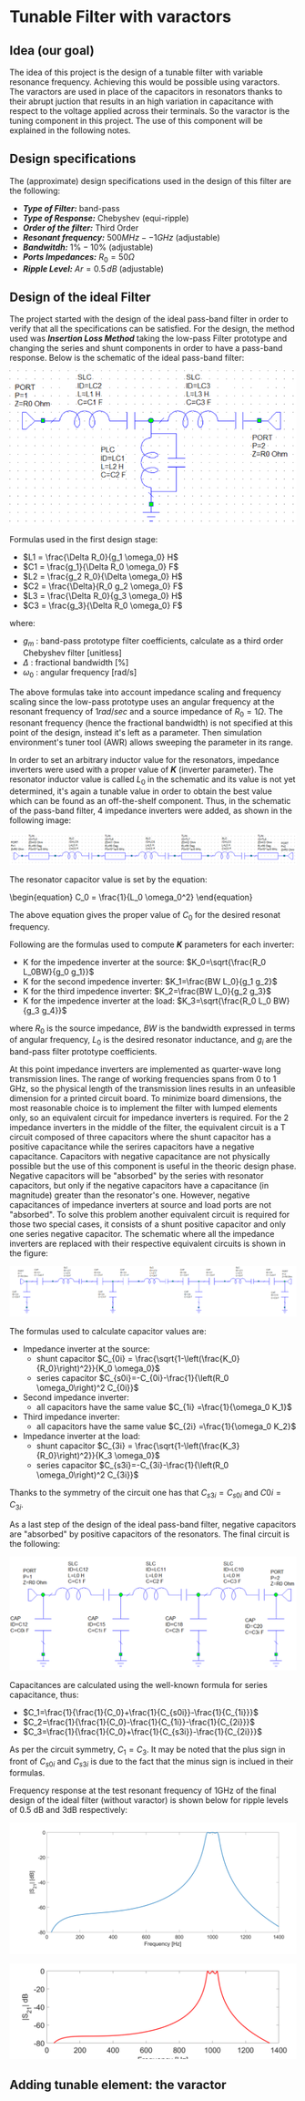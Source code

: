 # Tunable Filter with varactors
## Idea (our goal)
The idea of this project is the design of a tunable filter with variable resonance frequency. Achieving this would be possible using varactors. The varactors are used in place of the capacitors in resonators thanks to their abrupt juction that results in an high variation in capacitance with respect to the voltage applied across their terminals. So the varactor is the tuning component in this project. The use of this component will be explained in the following notes.

## Design specifications
The (approximate) design specifications used in the design of this filter are the following:

- ***Type of Filter:*** band-pass
- ***Type of Response:*** Chebyshev (equi-ripple)
- ***Order of the filter:*** Third Order
- ***Resonant frequency:*** $500MHz--1GHz$ (adjustable)
- ***Bandwitdh:*** $1\%-10\%$ (adjustable)
- ***Ports Impedances:*** $R_0=50\Omega$
- ***Ripple Level:*** $Ar=0.5\,dB$ (adjustable)

## Design of the ideal Filter
The project started with the design of the ideal pass-band filter in order to verify that all the specifications can be satisfied. For the design, the method used was ***Insertion Loss Method*** taking the low-pass Filter prototype and changing the series and shunt components in order to have a pass-band response. Below is the schematic of the ideal pass-band filter:

![Ideal pass-band filter](images/Ideal_Reference_Filter.PNG  "Ideal pass-band filter")

Formulas used in the first design stage:

- $L1 = \frac{\Delta R_0}{g_1 \omega_0} H$
- $C1 = \frac{g_1}{\Delta R_0 \omega_0} F$
- $L2 = \frac{g_2 R_0}{\Delta \omega_0} H$
- $C2 = \frac{\Delta}{R_0 g_2 \omega_0} F$
- $L3 = \frac{\Delta R_0}{g_3 \omega_0} H$
- $C3 = \frac{g_3}{\Delta R_0 \omega_0} F$

where:

- $g_m$ : band-pass prototype filter coefficients, calculate as a third order Chebyshev filter [unitless]
- $\Delta$ : fractional bandwidth [%]
- $\omega_0$ : angular frequency [rad/s]

The above formulas take into account impedance scaling and frequency scaling since the low-pass prototype uses an angular frequency at the resonant frequency of $1 rad/sec$ and a source impedance of $R_0=1 \Omega$.
The resonant frequency (hence the fractional bandwidth) is not specified at this point of the design, instead it's left as a parameter. Then simulation environment's tuner tool (AWR) allows sweeping the parameter in its range.

In order to set an arbitrary inductor value for the resonators, impedance inverters were used with a proper value of ***K*** (inverter parameter). The resonator inductor value is called $L_0$ in the schematic and its value is not yet determined, it's again a tunable value in order to obtain the best value which can be found as an off-the-shelf component. Thus, in the schematic of the pass-band filter, 4 impedance inverters were added, as shown in the following image:

![Ideal pass-band filter with inverters](images/Ideal_filter_inverters.PNG  "Ideal pass-band filter with inverters")

The resonator capacitor value is set by the equation:

\begin{equation}
C_0 = \frac{1}{L_0 \omega_0^2}
\end{equation}

The above equation gives the proper value of $C_0$ for the desired resonat frequency.

Following are the formulas used to compute ***K*** parameters for each inverter:

- K for the impedence inverter at the source: $K_0=\sqrt{\frac{R_0 L_0BW}{g_0 g_1}}$
- K for the second impedence inverter: $K_1=\frac{BW L_0}{g_1 g_2}$
- K for the third impedence inverter: $K_2=\frac{BW L_0}{g_2 g_3}$
- K for the impedence inverter at the load: $K_3=\sqrt{\frac{R_0 L_0 BW}{g_3 g_4}}$

where $R_0$ is the source impedance, $BW$ is the bandwidth expressed in terms of angular frequency, $L_0$ is the desired resonator inductance, and $g_i$ are the band-pass filter prototype coefficients.

At this point impedance inverters are implemented as quarter-wave long transmission lines. The range of working frequencies spans from 0 to 1 GHz, so the physical length of the transmission lines results in an unfeasible dimension for a printed circuit board. To minimize board dimensions, the most reasonable choice is to implement the filter with lumped elements only, so an equivalent circuit for impedance inverters is required. For the 2 impedance inverters in the middle of the filter, the equivalent circuit is a T circuit composed of three capacitors where the shunt capacitor has a positive capacitance while the serires capacitors have a negative capacitance. Capacitors with negative capacitance are not physically possible but the use of this component is useful in the theoric design phase. Negative capacitors will be "absorbed" by the series with resonator capacitors, but only if the negative capacitors have a capacitance (in magnitude) greater than the resonator's one.
However, negative capacitances of impedance inverters at source and load ports are not "absorbed". To solve this problem another equivalent circuit is required for those two special cases, it consists of a shunt positive capacitor and only one series negative capacitor.
The schematic where all the impedance inverters are replaced with their respective equivalent circuits is shown in the figure:

![Ideal pass-band filter with equivalent circuits of inverter](images/Ideal_filter_lumped.PNG  "Ideal pass-band filter with equivalent circuits of inverters")

The formulas used to calculate capacitor values are:

- Impedance inverter at the source: 
	- shunt capacitor $C_{0i} = \frac{\sqrt{1-\left(\frac{K_0}{R_0}\right)^2}}{K_0 \omega_0}$
	- series capacitor $C_{s0i}=-C_{0i}-\frac{1}{\left(R_0 \omega_0\right)^2 C_{0i}}$
- Second impedance inverter:
	- all capacitors have the same value $C_{1i} =\frac{1}{\omega_0 K_1}$
- Third impedance inverter:
	- all capacitors have the same value $C_{2i} =\frac{1}{\omega_0 K_2}$
- Impedance inverter at the load: 
	- shunt capacitor $C_{3i} = \frac{\sqrt{1-\left(\frac{K_3}{R_0}\right)^2}}{K_3 \omega_0}$
	- series capacitor $C_{s3i}=-C_{3i}-\frac{1}{\left(R_0 \omega_0\right)^2 C_{3i}}$

Thanks to the symmetry of the circuit one has that $C_{s3i}=C_{s0i}$ and $C0i=C_{3i}$.

As a last step of the design of the ideal pass-band filter, negative capacitors are "absorbed" by positive capacitors of the resonators. The final circuit is the following:

![Final design of the ideal pass-band filter](images/Ideal_final_filter.PNG  "Final design of the ideal pass-band filter")

Capacitances are calculated using the well-known formula for series capacitance, thus:

- $C_1=\frac{1}{\frac{1}{C_0}+\frac{1}{C_{s0i}}-\frac{1}{C_{1i}}}$
- $C_2=\frac{1}{\frac{1}{C_0}-\frac{1}{C_{1i}}-\frac{1}{C_{2i}}}$
- $C_3=\frac{1}{\frac{1}{C_0}+\frac{1}{C_{s3i}}-\frac{1}{C_{2i}}}$

As per the circuit symmetry, $C_1=C_3$.
It may be noted that the plus sign in front of $C_{s0i}$ and $C_{s3i}$ is due to the fact that the minus sign is inclued in their formulas.

Frequency response at the test resonant frequency of 1GHz of the final design of the ideal filter (without varactor) is shown below for ripple levels of 0.5 dB and 3dB respectively:

![Frequency response 0.5dB](images/Freq_resp_ideal_05dB.png  "Frequency response of the ideal filter for 0.5dB ripple level")

![Frequency response 3dB](images/Freq_resp_ideal_3dB.png  "Frequency response of the ideal filter for 3dB ripple level")

## Adding tunable element: the varactor